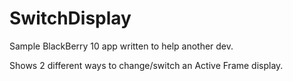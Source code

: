SwitchDisplay	
======

Sample BlackBerry 10 app written to help another dev.

Shows 2 different ways to change/switch an Active Frame display.